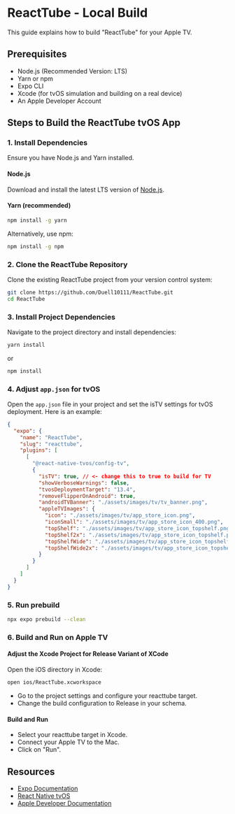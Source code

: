 
# ReactTube - Local Build

This guide explains how to build "ReactTube" for your Apple TV.

## Prerequisites

- Node.js (Recommended Version: LTS)
- Yarn or npm
- Expo CLI
- Xcode (for tvOS simulation and building on a real device)
- An Apple Developer Account

## Steps to Build the ReactTube tvOS App

### 1. Install Dependencies

Ensure you have Node.js and Yarn installed.

#### Node.js
Download and install the latest LTS version of [Node.js](https://nodejs.org/).

#### Yarn (recommended)
```bash
npm install -g yarn
```

Alternatively, use npm:
```bash
npm install -g npm
```

### 2. Clone the ReactTube Repository

Clone the existing ReactTube project from your version control system:
```bash
git clone https://github.com/Duell10111/ReactTube.git
cd ReactTube
```

### 3. Install Project Dependencies

Navigate to the project directory and install dependencies:
```bash
yarn install
```
or
```bash
npm install
```

### 4. Adjust `app.json` for tvOS

Open the `app.json` file in your project and set the isTV settings for tvOS deployment. Here is an example:
```json
{
  "expo": {
    "name": "ReactTube",
    "slug": "reacttube",
    "plugins": [
      [
        "@react-native-tvos/config-tv",
        {
          "isTV": true, // <- change this to true to build for TV
          "showVerboseWarnings": false,
          "tvosDeploymentTarget": "13.4",
          "removeFlipperOnAndroid": true,
          "androidTVBanner": "./assets/images/tv/tv_banner.png",
          "appleTVImages": {
            "icon": "./assets/images/tv/app_store_icon.png",
            "iconSmall": "./assets/images/tv/app_store_icon_400.png",
            "topShelf": "./assets/images/tv/app_store_icon_topshelf.png",
            "topShelf2x": "./assets/images/tv/app_store_icon_topshelf.png",
            "topShelfWide": "./assets/images/tv/app_store_icon_topshelf.png",
            "topShelfWide2x": "./assets/images/tv/app_store_icon_topshelf.png"
          }
        }
      ]
    ]
  }
}
```

### 5. Run prebuild

```bash
npx expo prebuild --clean
```

### 6. Build and Run on Apple TV

#### Adjust the Xcode Project for Release Variant of XCode
Open the iOS directory in Xcode:
```bash
open ios/ReactTube.xcworkspace
```
- Go to the project settings and configure your reacttube target.
- Change the build configuration to Release in your schema.

#### Build and Run
- Select your reacttube target in Xcode.
- Connect your Apple TV to the Mac.
- Click on "Run".

## Resources

- [Expo Documentation](https://docs.expo.dev/guides/building-for-tv/#build-for-apple-tv)
- [React Native tvOS](https://github.com/react-native-tvos/react-native-tvos)
- [Apple Developer Documentation](https://developer.apple.com/documentation/)

